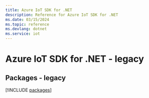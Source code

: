 ```yaml
---
title: Azure IoT SDK for .NET
description: Reference for Azure IoT SDK for .NET
ms.date: 03/15/2024
ms.topic: reference
ms.devlang: dotnet
ms.service: iot
---
```

# Azure IoT SDK for .NET - legacy
## Packages - legacy
[!INCLUDE [packages](iot-index.md)]